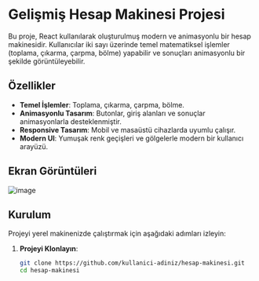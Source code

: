 # Gelişmiş Hesap Makinesi Projesi

Bu proje, React kullanılarak oluşturulmuş modern ve animasyonlu bir hesap makinesidir. Kullanıcılar iki sayı üzerinde temel matematiksel işlemler (toplama, çıkarma, çarpma, bölme) yapabilir ve sonuçları animasyonlu bir şekilde görüntüleyebilir.

## **Özellikler**

- **Temel İşlemler**: Toplama, çıkarma, çarpma, bölme.
- **Animasyonlu Tasarım**: Butonlar, giriş alanları ve sonuçlar animasyonlarla desteklenmiştir.
- **Responsive Tasarım**: Mobil ve masaüstü cihazlarda uyumlu çalışır.
- **Modern UI**: Yumuşak renk geçişleri ve gölgelerle modern bir kullanıcı arayüzü.

## **Ekran Görüntüleri**

![image](https://github.com/user-attachments/assets/400947ee-fa49-4e5f-8285-408dfe323751)


## **Kurulum**

Projeyi yerel makinenizde çalıştırmak için aşağıdaki adımları izleyin:

1. **Projeyi Klonlayın**:
   ```bash
   git clone https://github.com/kullanici-adiniz/hesap-makinesi.git
   cd hesap-makinesi
